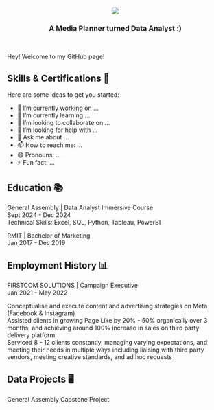 <h1 align="center">
    <img src="https://readme-typing-svg.herokuapp.com/?font=Righteous&size=35&center=true&vCenter=true&width=500&height=70&duration=3500&lines=Hi+There!+👋;+I'm+Jing+Yi!;" />
</h1>
<h3 align="center">A Media Planner turned Data Analyst :)</h3>
<br/>

Hey! Welcome to my GitHub page!

## Skills & Certifications 🔨



Here are some ideas to get you started:

- 🔭 I’m currently working on ...
- 🌱 I’m currently learning ...
- 👯 I’m looking to collaborate on ...
- 🤔 I’m looking for help with ...
- 💬 Ask me about ...
- 📫 How to reach me: ...
- 😄 Pronouns: ...
- ⚡ Fun fact: ...

## Education 📚

General Assembly | Data Analyst Immersive Course<br/>
Sept 2024 - Dec 2024<br/>
Technical Skills:  Excel, SQL, Python, Tableau, PowerBI

RMIT | Bachelor of Marketing<br/>
Jan 2017 - Dec 2019


## Employment History 📊

FIRSTCOM SOLUTIONS | Campaign Executive<br/>
Jan 2021 -  May 2022

Conceptualise and execute content and advertising strategies on Meta (Facebook & Instagram)<br/>
Assisted clients in growing Page Like by 20% - 50% organically over 3 months, and achieving around 100% increase in sales on third party delivery platform <br/>
Serviced 8 - 12 clients constantly, managing varying expectations, and meeting their needs in multiple ways including liaising with third party vendors, meeting creative standards, and ad hoc requests<br/>

## Data Projects 🖥️

General Assembly Capstone Project


